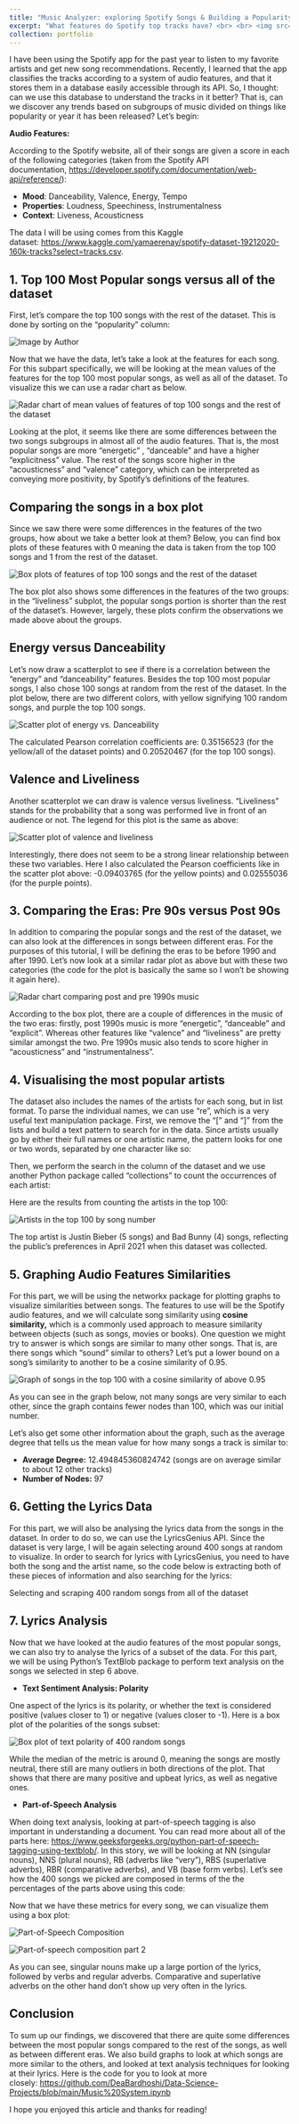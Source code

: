 ```yaml
---
title: "Music Analyzer: exploring Spotify Songs & Building a Popularity Predictor"
excerpt: "What features do Spotify top tracks have? <br> <br> <img src='/images/spot.png' style='width:800px;height:500px;'>"
collection: portfolio
---
```



I have been using the Spotify app for the past year to listen to my favorite artists and get new song recommendations. Recently, I learned that the app classifies the tracks according to a system of audio features, and that it stores them in a database easily accessible through its API. So, I thought: can we use this database to understand the tracks in it better? That is, can we discover any trends based on subgroups of music divided on things like popularity or year it has been released? Let’s begin:

**Audio Features:**

According to the Spotify website, all of their songs are given a score in each of the following categories (taken from the Spotify API documentation, https://developer.spotify.com/documentation/web-api/reference/):

- **Mood**: Danceability, Valence, Energy, Tempo
- **Properties**: Loudness, Speechiness, Instrumentalness
- **Context**: Liveness, Acousticness

The data I will be using comes from this Kaggle dataset: https://www.kaggle.com/yamaerenay/spotify-dataset-19212020-160k-tracks?select=tracks.csv.

## **1. Top 100 Most Popular songs versus all of the dataset**

First, let’s compare the top 100 songs with the rest of the dataset. This is done by sorting on the “popularity” column:

![Image by Author](/images/data.png)

Now that we have the data, let’s take a look at the features for each song. For this subpart specifically, we will be looking at the mean values of the features for the top 100 most popular songs, as well as all of the dataset. To visualize this we can use a radar chart as below.


![Radar chart of mean values of features of top 100 songs and the rest of the dataset](/images/radar.png)

Looking at the plot, it seems like there are some differences between the two songs subgroups in almost all of the audio features. That is, the most popular songs are more “energetic” , “danceable” and have a higher “explicitness” value. The rest of the songs score higher in the “acousticness” and “valence” category, which can be interpreted as conveying more positivity, by Spotify’s definitions of the features.

## **Comparing the songs in a box plot**

Since we saw there were some differences in the features of the two groups, how about we take a better look at them? Below, you can find box plots of these features with 0 meaning the data is taken from the top 100 songs and 1 from the rest of the dataset.

![Box plots of features of top 100 songs and the rest of the dataset](/images/box1.png)


The box plot also shows some differences in the features of the two groups: in the “liveliness” subplot, the popular songs portion is shorter than the rest of the dataset’s. However, largely, these plots confirm the observations we made above about the groups.

## **Energy versus Danceability**

Let’s now draw a scatterplot to see if there is a correlation between the “energy” and “danceability” features. Besides the top 100 most popular songs, I also chose 100 songs at random from the rest of the dataset. In the plot below, there are two different colors, with yellow signifying 100 random songs, and purple the top 100 songs.

![Scatter plot of energy vs. Danceability](/images/scatter1.png)


The calculated Pearson correlation coefficients are: 0.35156523 (for the yellow/all of the dataset points) and 0.20520467 (for the top 100 songs).

## **Valence and Liveliness**

Another scatterplot we can draw is valence versus liveliness. “Liveliness” stands for the probability that a song was performed live in front of an audience or not. The legend for this plot is the same as above:

![Scatter plot of valence and liveliness](/images/scatter2.png)

Interestingly, there does not seem to be a strong linear relationship between these two variables. Here I also calculated the Pearson coefficients like in the scatter plot above: -0.09403765 (for the yellow points) and 0.02555036 (for the purple points).

## **3. Comparing the Eras: Pre 90s versus Post 90s**

In addition to comparing the popular songs and the rest of the dataset, we can also look at the differences in songs between different eras. For the purposes of this tutorial, I will be defining the eras to be before 1990 and after 1990. Let’s now look at a similar radar plot as above but with these two categories (the code for the plot is basically the same so I won’t be showing it again here).

![Radar chart comparing post and pre 1990s music](/images/radar2.png)


According to the box plot, there are a couple of differences in the music of the two eras: firstly, post 1990s music is more “energetic”, “danceable” and “explicit”. Whereas other features like “valence” and “liveliness” are pretty similar amongst the two. Pre 1990s music also tends to score higher in “acousticness” and “instrumentalness”.

## **4. Visualising the most popular artists**

The dataset also includes the names of the artists for each song, but in list format. To parse the individual names, we can use “re”, which is a very useful text manipulation package. First, we remove the “[” and “]” from the lists and build a text pattern to search for in the data. Since artists usually go by either their full names or one artistic name, the pattern looks for one or two words, separated by one character like so:

Then, we perform the search in the column of the dataset and we use another Python package called “collections” to count the occurrences of each artist:

Here are the results from counting the artists in the top 100:

![Artists in the top 100 by song number](/images/bar1.png)



The top artist is Justin Bieber (5 songs) and Bad Bunny (4) songs, reflecting the public’s preferences in April 2021 when this dataset was collected.

## **5. Graphing Audio Features Similarities**

For this part, we will be using the networkx package for plotting graphs to visualize similarities between songs. The features to use will be the Spotify audio features, and we will calculate song similarity using **cosine similarity,** which is a commonly used approach to measure similarity between objects (such as songs, movies or books). One question we might try to answer is which songs are similar to many other songs. That is, are there songs which “sound” similar to others? Let’s put a lower bound on a song’s similarity to another to be a cosine similarity of 0.95. 

![Graph of songs in the top 100 with a cosine similarity of above 0.95](/images/cosg.png)

As you can see in the graph below, not many songs are very similar to each other, since the graph contains fewer nodes than 100, which was our initial number. 


Let’s also get some other information about the graph, such as the average degree that tells us the mean value for how many songs a track is similar to:

- **Average Degree:** 12.494845360824742 (songs are on average similar to about 12 other tracks)
- **Number of Nodes:** 97

## **6. Getting the Lyrics Data**

For this part, we will also be analysing the lyrics data from the songs in the dataset. In order to do so, we can use the LyricsGenius API. Since the dataset is very large, I will be again selecting around 400 songs at random to visualize. In order to search for lyrics with LyricsGenius, you need to have both the song and the artist name, so the code below is extracting both of these pieces of information and also searching for the lyrics:

Selecting and scraping 400 random songs from all of the dataset

## **7. Lyrics Analysis**

Now that we have looked at the audio features of the most popular songs, we can also try to analyse the lyrics of a subset of the data. For this part, we will be using Python’s TextBlob package to perform text analysis on the songs we selected in step 6 above.

- **Text Sentiment Analysis: Polarity**

One aspect of the lyrics is its polarity, or whether the text is considered positive (values closer to 1) or negative (values closer to -1). Here is a box plot of the polarities of the songs subset:

![Box plot of text polarity of 400 random songs](/images/box2.png)


While the median of the metric is around 0, meaning the songs are mostly neutral, there still are many outliers in both directions of the plot. That shows that there are many positive and upbeat lyrics, as well as negative ones.

- **Part-of-Speech Analysis**

When doing text analysis, looking at part-of-speech tagging is also important in understanding a document. You can read more about all of the parts here: https://www.geeksforgeeks.org/python-part-of-speech-tagging-using-textblob/. In this story, we will be looking at NN (singular nouns), NNS (plural nouns), RB (adverbs like “very”), RBS (superlative adverbs), RBR (comparative adverbs), and VB (base form verbs). Let’s see how the 400 songs we picked are composed in terms of the the percentages of the parts above using this code:

Now that we have these metrics for every song, we can visualize them using a box plot:

![Part-of-Speech Composition](/images/box3.png)



![Part-of-speech composition part 2](/images/box4.png)



As you can see, singular nouns make up a large portion of the lyrics, followed by verbs and regular adverbs. Comparative and superlative adverbs on the other hand don’t show up very often in the lyrics.

## **Conclusion**

To sum up our findings, we discovered that there are quite some differences between the most popular songs compared to the rest of the songs, as well as between different eras. We also build graphs to look at which songs are more similar to the others, and looked at text analysis techniques for looking at their lyrics. Here is the code for you to look at more closely: https://github.com/DeaBardhoshi/Data-Science-Projects/blob/main/Music%20System.ipynb

I hope you enjoyed this article and thanks for reading!